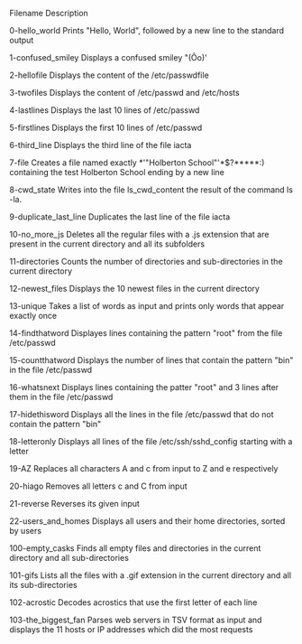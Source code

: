 Filename                 Description



0-hello_world          Prints "Hello, World", followed by a new line to the standard output



1-confused_smiley      Displays a confused smiley "(Ôo)'



2-hellofile            Displays the content of the /etc/passwdfile



3-twofiles             Displays the content of /etc/passwd and /etc/hosts



4-lastlines            Displays the last 10 lines of /etc/passwd



5-firstlines           Displays the first 10 lines of /etc/passwd



6-third_line           Displays the third line of the file iacta



7-file                 Creates a file named exactly *\'"Holberton School"'\*$?*****:) containing the test Holberton School ending by a new line



8-cwd_state            Writes into the file ls_cwd_content the result of the command ls -la.



9-duplicate_last_line  Duplicates the last line of the file iacta



10-no_more_js          Deletes all the regular files with a .js extension that are present in the current directory and all its subfolders



11-directories         Counts the number of directories and sub-directories in the current directory



12-newest_files        Displays the 10 newest files in the current directory



13-unique              Takes a list of words as input and prints only words that appear exactly once



14-findthatword        Displayes lines containing the pattern "root" from the file /etc/passwd



15-countthatword       Displays the number of lines that contain the pattern "bin" in the file /etc/passwd



16-whatsnext           Displays lines containing the patter "root" and 3 lines after them in the file /etc/passwd



17-hidethisword        Displays all the lines in the file /etc/passwd that do not contain the pattern "bin"



18-letteronly          Displays all lines of the file /etc/ssh/sshd_config starting with a letter



19-AZ                  Replaces all characters A and c from input to Z and e respectively



20-hiago               Removes all letters c and C from input



21-reverse             Reverses its given input



22-users_and_homes     Displays all users and their home directories, sorted by users



100-empty_casks        Finds all empty files and directories in the current directory and all sub-directories



101-gifs               Lists all the files with a .gif extension in the current directory and all its sub-directories



102-acrostic           Decodes acrostics that use the first letter of each line



103-the_biggest_fan    Parses web servers in TSV format as input and displays the 11 hosts or IP addresses which did the most requests
